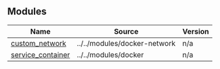<!-- BEGIN_TF_DOCS -->


## Modules

| Name | Source | Version |
|------|--------|---------|
| <a name="module_custom_network"></a> [custom\_network](#module\_custom\_network) | ../../modules/docker-network | n/a |
| <a name="module_service_container"></a> [service\_container](#module\_service\_container) | ../../modules/docker | n/a |
<!-- END_TF_DOCS -->